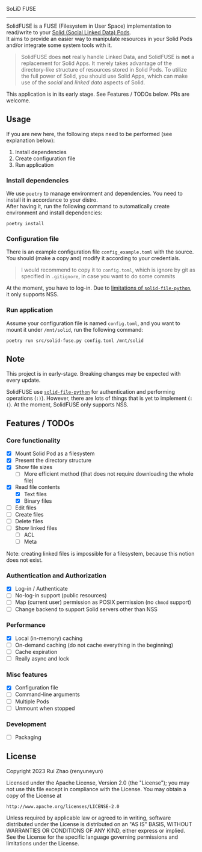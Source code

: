 SoLiD FUSE
- - - - - -

SolidFUSE is a FUSE (Filesystem in User Space) implementation to read/write to your [Solid (Social Linked Data) Pods](https://solidproject.org/).  
It aims to provide an easier way to manipulate resources in your Solid Pods and/or integrate some system tools with it.

> SolidFUSE does **not** really handle Linked Data, and SolidFUSE is **not** a replacement for Solid Apps. It merely takes advantage of the directory-like structure of resources stored in Solid Pods. To utilize the full power of Solid, you should use Solid Apps, which can make use of the *social* and *linked data* aspects of Solid.

This application is in its early stage. See Features / TODOs below. PRs are welcome.

## Usage

If you are new here, the following steps need to be performed (see explanation below):

1. Install dependencies
2. Create configuration file
3. Run application

### Install dependencies

We use `poetry` to manage environment and dependencies. You need to install it in accordance to your distro.  
After having it, run the following command to automatically create environment and install dependencies:

```
poetry install
```

### Configuration file

There is an example configuration file `config_example.toml` with the source. You should (make a copy and) modify it according to your credentials.

> I would recommend to copy it to `config.toml`, which is ignore by git as specified in `.gitignore`, in case you want to do some commits

At the moment, you have to log-in. Due to [limitations of `solid-file-python`](https://github.com/twonote/solid-file-python/pull/33), it only supports NSS.

### Run application

Assume your configuration file is named `config.toml`, and you want to mount it under `/mnt/solid`, run the following command:

```
poetry run src/solid-fuse.py config.toml /mnt/solid
```

## Note

This project is in early-stage. Breaking changes may be expected with every update.

SolidFUSE use [`solid-file-python`](https://github.com/twonote/solid-file-python) for authentication and performing operations (`:)`). However, there are lots of things that is yet to implement (`:(`). At the moment, SolidFUSE only supports NSS.

## Features / TODOs

### Core functionality

- [x] Mount Solid Pod as a filesystem
- [x] Present the directory structure
- [x] Show file sizes
    - [ ] More efficient method (that does not require downloading the whole file)
- [x] Read file contents
    - [x] Text files
    - [x] Binary files
- [ ] Edit files
- [ ] Create files
- [ ] Delete files
- [ ] Show linked files
    - [ ] ACL
    - [ ] Meta

Note: creating linked files is impossible for a filesystem, because this notion does not exist.

### Authentication and Authorization

- [x] Log-in / Authenticate
- [ ] No-log-in support (public resources)
- [ ] Map (current user) permission as POSIX permission (no `chmod` support)
- [ ] Change backend to support Solid servers other than NSS

### Performance

- [x] Local (in-memory) caching
- [ ] On-demand caching (do not cache everything in the beginning)
- [ ] Cache expiration
- [ ] Really async and lock

### Misc features

- [x] Configuration file
- [ ] Command-line arguments
- [ ] Multiple Pods
- [ ] Unmount when stopped

### Development

- [ ] Packaging

## License

Copyright 2023 Rui Zhao (renyuneyun)

Licensed under the Apache License, Version 2.0 (the "License");
you may not use this file except in compliance with the License.
You may obtain a copy of the License at

    http://www.apache.org/licenses/LICENSE-2.0

Unless required by applicable law or agreed to in writing, software
distributed under the License is distributed on an "AS IS" BASIS,
WITHOUT WARRANTIES OR CONDITIONS OF ANY KIND, either express or implied.
See the License for the specific language governing permissions and
limitations under the License.
